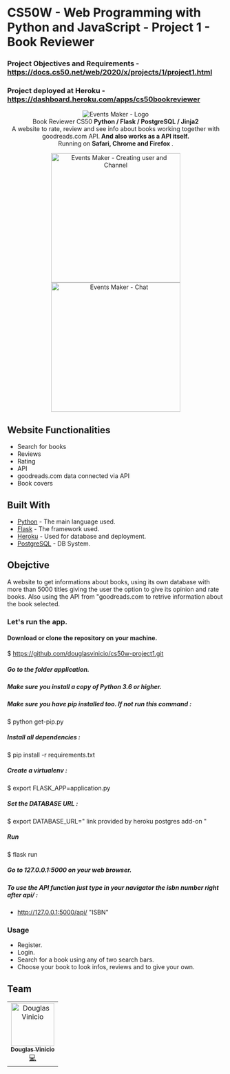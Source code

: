 # CS50W - Web Programming with Python and JavaScript - Project 1 - Book Reviewer 



### Project Objectives and Requirements - https://docs.cs50.net/web/2020/x/projects/1/project1.html

### Project deployed at Heroku - https://dashboard.heroku.com/apps/cs50bookreviewer


<!-- header section -->
<p align="center">
  <img  alt="Events Maker  - Logo" src="https://trello-attachments.s3.amazonaws.com/5eab8674a86a907c46dbf222/1197x273/3a628bc6202989d1dbc47b749b1505ee/logo-events-maker.jpg" height="auto" /><br/>
  <span>Book Reviewer CS50 <b> Python / Flask / PostgreSQL / Jinja2 </b></span><br/>
  <span>A website to rate, review and see info about books working together with goodreads.com API.<b> And also works as a API itself.</b><span><br>
  <span>Running on <b>Safari, Chrome and Firefox </b>. </span><br/>
</p>

<!-- show case/gif section -->
<p align="center">
    <img alt="Events Maker - Creating user and Channel " height="300" src="https://media.giphy.com/media/ihYtw7oXgnkErkZ3Im/source.mp4" />
    <img alt="Events Maker - Chat " height="300" src="https://media.giphy.com/media/fxT3gcB35y6m7ufAPE/source.mp4" />

  </a>
</p>


## Website Functionalities 

- Search for books
- Reviews
- Rating
- API
- goodreads.com data connected via API
- Book covers

## Built With

* [Python](https://docs.python.org/3/) - The main language used.
* [Flask](https://flask.palletsprojects.com/en/1.1.x/) - The framework used. 
* [Heroku](https://dashboard.heroku.com/login) - Used for database and deployment.
* [PostgreSQL](https://www.postgresql.org/docs/) - DB System.

## Obejctive

A website to get informations about books, using its own database with more than 5000 titles giving the user the option to 
give its opinion and rate books. Also using the API from "goodreads.com to retrive information about the book selected.


### Let's run the app.
#### Download or clone the repository on your machine. 
$ https://github.com/douglasvinicio/cs50w-project1.git


##### Go to the folder application.
##### Make sure you install a copy of Python 3.6 or higher.
##### Make sure you have pip installed too. If not run this command : 
$ python get-pip.py
##### Install all dependencies :
$ pip install -r requirements.txt
##### Create a virtualenv :
$ export FLASK_APP=application.py
##### Set the DATABASE URL :
$ export DATABASE_URL=" link provided by heroku postgres add-on "
##### Run
$ flask run
##### Go to 127.0.0.1:5000 on your web browser.

##### To use the API function just type in your navigator the isbn number right after api/ : 
- http://127.0.0.1:5000/api/ "ISBN" 

### Usage

- Register. 
- Login. 
- Search for a book using any of two search bars.
- Choose your book to look infos, reviews and to give your own. 




## Team

<table>
  <tr>
    <td align="center"><a href="https://www.linkedin.com/in/douglasvinicio/"><img src="https://trello-attachments.s3.amazonaws.com/5eab8674a86a907c46dbf222/128x128/72740d1400b95b82bea9ea85b7c1b592/douglasvinicio.png" width="100px;" alt="Douglas Vinicio"/><br /><sub><b>Douglas Vinicio</b></sub></a><br /><a href="https://github.com/douglasvinicio"title="Code">💻</a></td>
</table>

<!-- ALL-CONTRIBUTORS-LIST:END -->
